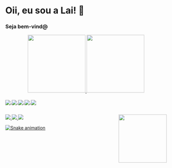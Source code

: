 # Oii, eu sou a Lai! 💮
### Seja bem-vind@

<div align="center">
  <a href="https://github.com/laihanne">
  <img height="180em" src="https://github-readme-stats.vercel.app/api?username=laihanne&show_icons=true&theme=dracula&include_all_commits=true&count_private=true"/>
  <img height="180em" src="https://github-readme-stats.vercel.app/api/top-langs/?username=laihanne&layout=compact&langs_count=7&theme=dracula"/>
</div>
 <div align="center style="display: inline_block"><br>
  <img align="center" src="https://img.shields.io/badge/HTML5-E34F26?style=for-the-badge&logo=html5&logoColor=white">
  <img align="center" src="https://img.shields.io/badge/CSS3-1572B6?style=for-the-badge&logo=css3&logoColor=white">
  <img align="center" src="https://img.shields.io/badge/JavaScript-F7DF1E?style=for-the-badge&logo=javascript&logoColor=black">
  <img align="center" src="https://img.shields.io/badge/Sass-CC6699?style=for-the-badge&logo=sass&logoColor=white">
  <img align="center" src="https://img.shields.io/badge/Bootstrap-563D7C?style=for-the-badge&logo=bootstrap&logoColor=white">
  </div>
                                                                                                                            
  ##                                                                                                                         
<img width="150" align="right" src="https://picrew.me/shareImg/org/202209/1710941_uGu8uVew.png">
  <img src="https://img.shields.io/badge/LinkedIn-0077B5?style=for-the-badge&logo=linkedin&logoColor=white">
  <img src="https://img.shields.io/badge/Instagram-E4405F?style=for-the-badge&logo=instagram&logoColor=white">
  <img src="https://img.shields.io/badge/Gmail-D14836?style=for-the-badge&logo=gmail&logoColor=white">

![Snake animation](https://github.com/laihanne/laihanne/blob/output/github-contribution-grid-snake.svg)
